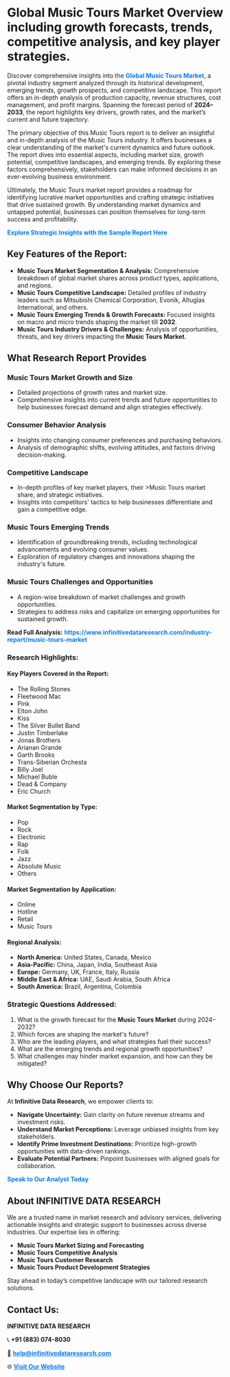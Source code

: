 <h1>Global Music Tours Market Overview including growth forecasts, trends, competitive analysis, and key player strategies.</h1>
<p>
Discover comprehensive insights into the 
<a href="https://www.infinitivedataresearch.com/industry-report/music-tours-market" rel="dofollow" style="color: #007BFF; text-decoration: none;"><strong>Global Music Tours Market</strong></a>, a pivotal industry segment analyzed through its historical development, emerging trends, growth prospects, and competitive landscape. This report offers an in-depth analysis of production capacity, revenue structures, cost management, and profit margins. Spanning the forecast period of <strong>2024–2033</strong>, the report highlights key drivers, growth rates, and the market’s current and future trajectory.
</p>
<p>
The primary objective of this Music Tours report is to deliver an insightful and in-depth analysis of the Music Tours industry. It offers businesses a clear understanding of the market's current dynamics and future outlook. The report dives into essential aspects, including market size, growth potential, competitive landscapes, and emerging trends. By exploring these factors comprehensively, stakeholders can make informed decisions in an ever-evolving business environment.
</p>
<p>
Ultimately, the Music Tours market report provides a roadmap for identifying lucrative market opportunities and crafting strategic initiatives that drive sustained growth. By understanding market dynamics and untapped potential, businesses can position themselves for long-term success and profitability.
</p>
<p>
<a href="https://www.infinitivedataresearch.com/request-sample/reportId=111784" style="color: #007BFF; text-decoration: none;"><strong>Explore Strategic Insights with the Sample Report Here</strong></a>
</p>

<h2>Key Features of the Report:</h2>
<ul>
<li><strong>Music Tours Market Segmentation & Analysis:</strong> Comprehensive breakdown of global market shares across product types, applications, and regions.</li>
<li><strong>Music Tours Competitive Landscape:</strong> Detailed profiles of industry leaders such as Mitsubishi Chemical Corporation, Evonik, Altuglas International, and others.</li>
<li><strong>Music Tours Emerging Trends & Growth Forecasts:</strong> Focused insights on macro and micro trends shaping the market till <strong>2032</strong>.</li>
<li><strong>Music Tours Industry Drivers & Challenges:</strong> Analysis of opportunities, threats, and key drivers impacting the <strong>Music Tours Market</strong>.</li>
</ul>

<h2>What Research Report Provides</h2>
<h3>Music Tours Market Growth and Size</h3>
<ul>
<li>Detailed projections of growth rates and market size.</li>
<li>Comprehensive insights into current trends and future opportunities to help businesses forecast demand and align strategies effectively.</li>
</ul>

<h3>Consumer Behavior Analysis</h3>
<ul>
<li>Insights into changing consumer preferences and purchasing behaviors.</li>
<li>Analysis of demographic shifts, evolving attitudes, and factors driving decision-making.</li>
</ul>

<h3>Competitive Landscape</h3>
<ul>
<li>In-depth profiles of key market players, their >Music Tours market share, and strategic initiatives.</li>
<li>Insights into competitors' tactics to help businesses differentiate and gain a competitive edge.</li>
</ul>

<h3>Music Tours Emerging Trends</h3>
<ul>
<li>Identification of groundbreaking trends, including technological advancements and evolving consumer values.</li>
<li>Exploration of regulatory changes and innovations shaping the industry's future.</li>
</ul>

<h3>Music Tours Challenges and Opportunities</h3>
<ul>
<li>A region-wise breakdown of market challenges and growth opportunities.</li>
<li>Strategies to address risks and capitalize on emerging opportunities for sustained growth.</li>
</ul>
<p><strong>Read Full Analysis:</strong> <a href="https://www.infinitivedataresearch.com/industry-report/music-tours-market" rel="dofollow" style="color: #007BFF; text-decoration: none;"><strong>https://www.infinitivedataresearch.com/industry-report/music-tours-market</strong></a></p>
<h3>Research Highlights:</h3>
<h4>Key Players Covered in the Report:</h4>
<ul><li>The Rolling Stones</li><li>Fleetwood Mac</li><li>Pink</li><li>Elton John</li><li>Kiss</li><li>The Silver Bullet Band</li><li>Justin Timberlake</li><li>Jonas Brothers</li><li>Arianan Grande</li><li>Garth Brooks</li><li>Trans-Siberian Orchesta</li><li>Billy Joel</li><li>Michael Buble</li><li>Dead &amp; Company</li><li>Eric Church</li></ul>
<h4>Market Segmentation by Type:</h4>
<ul><li>Pop</li><li>Rock</li><li>Electronic</li><li>Rap</li><li>Folk</li><li>Jazz</li><li>Absolute Music</li><li>Others</li></ul>
<h4>Market Segmentation by Application:</h4>
<ul><li>Online</li><li>Hotline</li><li>Retail</li><li>Music Tours</li></ul>

<h4>Regional Analysis:</h4>
<ul>
<li><strong>North America:</strong> United States, Canada, Mexico</li>
<li><strong>Asia-Pacific:</strong> China, Japan, India, Southeast Asia</li>
<li><strong>Europe:</strong> Germany, UK, France, Italy, Russia</li>
<li><strong>Middle East & Africa:</strong> UAE, Saudi Arabia, South Africa</li>
<li><strong>South America:</strong> Brazil, Argentina, Colombia</li>
</ul>

<h3>Strategic Questions Addressed:</h3>
<ol>
<li>What is the growth forecast for the <strong>Music Tours Market</strong> during 2024–2032?</li>
<li>Which forces are shaping the market's future?</li>
<li>Who are the leading players, and what strategies fuel their success?</li>
<li>What are the emerging trends and regional growth opportunities?</li>
<li>What challenges may hinder market expansion, and how can they be mitigated?</li>
</ol>

<h2>Why Choose Our Reports?</h2>
<p>At <strong>Infinitive Data Research</strong>, we empower clients to:</p>
<ul>
<li><strong>Navigate Uncertainty:</strong> Gain clarity on future revenue streams and investment risks.</li>
<li><strong>Understand Market Perceptions:</strong> Leverage unbiased insights from key stakeholders.</li>
<li><strong>Identify Prime Investment Destinations:</strong> Prioritize high-growth opportunities with data-driven rankings.</li>
<li><strong>Evaluate Potential Partners:</strong> Pinpoint businesses with aligned goals for collaboration.</li>
</ul>
<p><a href="https://www.infinitivedataresearch.com/industry-report/music-tours-market" rel="dofollow" style="color: #007BFF; text-decoration: none;"><strong>Speak to Our Analyst Today</strong></a></p>

<h2>About INFINITIVE DATA RESEARCH</h2>
<p>We are a trusted name in market research and advisory services, delivering actionable insights and strategic support to businesses across diverse industries. Our expertise lies in offering:</p>
<ul>
<li><strong>Music Tours Market Sizing and Forecasting</strong></li>
<li><strong>Music Tours Competitive Analysis</strong></li>
<li><strong>Music Tours Customer Research</strong></li>
<li><strong>Music Tours Product Development Strategies</strong></li>
</ul>
<p>Stay ahead in today’s competitive landscape with our tailored research solutions.</p>

<h2>Contact Us:</h2>
<p><strong>INFINITIVE DATA RESEARCH</strong></p>
<p>📞 <strong>+91 (883) 074-8030</strong></p>
<p>📧 <strong><a href="mailto:help@infinitivedataresearch.com" style="color: #007BFF;">help@infinitivedataresearch.com</a></strong></p>
<p>🌐 <strong><a href="https://www.infinitivedataresearch.com" rel="dofollow" style="color: #007BFF;">Visit Our Website</a></strong></p>